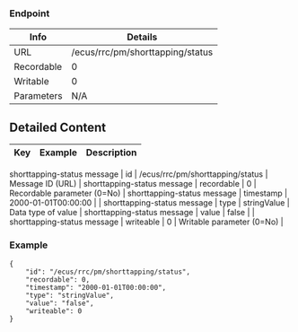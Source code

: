 # 



### Endpoint

| Info  | Details |
| ------------- | ------------- |
| URL   | /ecus/rrc/pm/shorttapping/status   |
| Recordable   | 0   |
| Writable   | 0   |
| Parameters  | N/A  |

## Detailed Content

|  Key  | Example | Description |
| ------------- | :------: | ------------- |
shorttapping-status message
|  id | /ecus/rrc/pm/shorttapping/status | Message ID (URL) |
shorttapping-status message
|  recordable | 0 | Recordable parameter (0=No) |
shorttapping-status message
|  timestamp | 2000-01-01T00:00:00 |  |
shorttapping-status message
|  type | stringValue | Data type of value |
shorttapping-status message
|  value | false |  |
shorttapping-status message
|  writeable | 0 | Writable parameter (0=No) |

### Example
```
{
    "id": "/ecus/rrc/pm/shorttapping/status",
    "recordable": 0,
    "timestamp": "2000-01-01T00:00:00",
    "type": "stringValue",
    "value": "false",
    "writeable": 0
}
```
